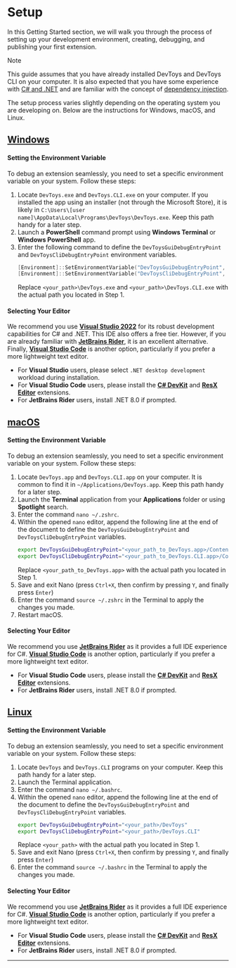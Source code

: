 # Setup

In this Getting Started section, we will walk you through the process of setting up your development environment, creating, debugging, and publishing your first extension.

>[!NOTE]
>This guide assumes that you have already installed DevToys and DevToys CLI on your computer. It is also expected that you have some experience with [C# and .NET](https://learn.microsoft.com/en-us/training/paths/get-started-c-sharp-part-1/) and are familiar with the concept of [dependency injection](https://en.wikipedia.org/wiki/Dependency_injection).

The setup process varies slightly depending on the operating system you are developing on. Below are the instructions for Windows, macOS, and Linux.

## [**Windows**](#tab/windows)

#### Setting the Environment Variable

To debug an extension seamlessly, you need to set a specific environment variable on your system.
Follow these steps:
1. Locate `DevToys.exe` and `DevToys.CLI.exe` on your computer. If you installed the app using an installer (not through the Microsoft Store), it is likely in `C:\Users\[user name]\AppData\Local\Programs\DevToys\DevToys.exe`. Keep this path handy for a later step.
1. Launch a **PowerShell** command prompt using **Windows Terminal** or **Windows PowerShell** app.
1. Enter the following command to define the `DevToysGuiDebugEntryPoint` and `DevToysCliDebugEntryPoint` environment variables.
   ```powershell
   [Environment]::SetEnvironmentVariable("DevToysGuiDebugEntryPoint", "<your_path>\DevToys.exe", "User")
   [Environment]::SetEnvironmentVariable("DevToysCliDebugEntryPoint", "<your_path>\DevToys.CLI.exe", "User")
   ```
   Replace `<your_path>\DevToys.exe` and `<your_path>\DevToys.CLI.exe` with the actual path you located in Step 1.

#### Selecting Your Editor

We recommend you use [**Visual Studio 2022**](https://visualstudio.microsoft.com/#vs-section) for its robust development capabilities for C# and .NET. This IDE also offers a free tier. However, if you are already familiar with [**JetBrains Rider**](https://www.jetbrains.com/rider/), it is an excellent alternative. Finally, [**Visual Studio Code**](https://visualstudio.microsoft.com/#vscode-section) is another option, particularly if you prefer a more lightweight text editor.

- For **Visual Studio** users, please select `.NET desktop development` workload during installation.
- For **Visual Studio Code** users, please install the [**C# DevKit**](https://marketplace.visualstudio.com/items?itemName=ms-dotnettools.csdevkit) and [**ResX Editor**](https://marketplace.visualstudio.com/items?itemName=DominicVonk.vscode-resx-editor) extensions.
- For **JetBrains Rider** users, install .NET 8.0 if prompted.

## [**macOS**](#tab/macos)

#### Setting the Environment Variable

To debug an extension seamlessly, you need to set a specific environment variable on your system.
Follow these steps:
1. Locate `DevToys.app` and `DevToys.CLI.app` on your computer. It is common to find it in `~/Applications/DevToys.app`. Keep this path handy for a later step.
1. Launch the **Terminal** application from your **Applications** folder or using **Spotlight** search.
1. Enter the command `nano ~/.zshrc`.
1. Within the opened `nano` editor, append the following line at the end of the document to define the `DevToysGuiDebugEntryPoint` and `DevToysCliDebugEntryPoint` variables.
   ```bash
   export DevToysGuiDebugEntryPoint="<your_path_to_DevToys.app>/Contents/MacOS/DevToys"
   export DevToysCliDebugEntryPoint="<your_path_to_DevToys.CLI.app>/Contents/MacOS/DevToys.CLI"
   ```
   Replace `<your_path_to_DevToys.app>` with the actual path you located in Step 1.
1. Save and exit Nano (press `Ctrl+X`, then confirm by pressing `Y`, and finally press `Enter`)
1. Enter the command `source ~/.zshrc` in the Terminal to apply the changes you made.
1. Restart macOS.

#### Selecting Your Editor

We recommend you use [**JetBrains Rider**](https://www.jetbrains.com/rider/) as it provides a full IDE experience for C#. [**Visual Studio Code**](https://visualstudio.microsoft.com/#vscode-section) is another option, particularly if you prefer a more lightweight text editor.

- For **Visual Studio Code** users, please install the [**C# DevKit**](https://marketplace.visualstudio.com/items?itemName=ms-dotnettools.csdevkit) and [**ResX Editor**](https://marketplace.visualstudio.com/items?itemName=DominicVonk.vscode-resx-editor) extensions.
- For **JetBrains Rider** users, install .NET 8.0 if prompted.

## [**Linux**](#tab/linux)

#### Setting the Environment Variable

To debug an extension seamlessly, you need to set a specific environment variable on your system.
Follow these steps:
1. Locate `DevToys` and `DevToys.CLI` programs on your computer. Keep this path handy for a later step.
1. Launch the Terminal application.
1. Enter the command `nano ~/.bashrc`.
1. Within the opened `nano` editor, append the following line at the end of the document to define the `DevToysGuiDebugEntryPoint` and `DevToysCliDebugEntryPoint` variables.
   ```bash
   export DevToysGuiDebugEntryPoint="<your_path>/DevToys"
   export DevToysCliDebugEntryPoint="<your_path>/DevToys.CLI"
   ```
   Replace `<your_path>` with the actual path you located in Step 1.
1. Save and exit Nano (press `Ctrl+X`, then confirm by pressing `Y`, and finally press `Enter`)
1. Enter the command `source ~/.bashrc` in the Terminal to apply the changes you made.

#### Selecting Your Editor

We recommend you use [**JetBrains Rider**](https://www.jetbrains.com/rider/) as it provides a full IDE experience for C#. [**Visual Studio Code**](https://visualstudio.microsoft.com/#vscode-section) is another option, particularly if you prefer a more lightweight text editor.

- For **Visual Studio Code** users, please install the [**C# DevKit**](https://marketplace.visualstudio.com/items?itemName=ms-dotnettools.csdevkit) and [**ResX Editor**](https://marketplace.visualstudio.com/items?itemName=DominicVonk.vscode-resx-editor) extensions.
- For **JetBrains Rider** users, install .NET 8.0 if prompted.

***